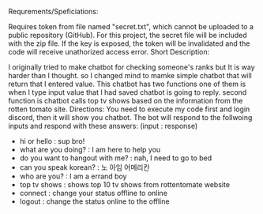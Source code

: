Requrements/Speficiations:

Requires token from file named "secret.txt", which cannot be uploaded to a public repository (GitHub). For this project, the secret file will be included with the zip file. If the key is exposed, the token will be invalidated and the code will receive unathorized access error.
Short Description:

I originally tried to make chatbot for checking someone's ranks but It is way harder than I thought. so I changed mind to mamke simple chatbot that will return that I entered value.
This chatbot has two functions one of them is when I type input value that I had saved chatbot is going to reply. second function is chatbot calls top tv shows based on the information from the rotten tomato site.
Directions: You need to execute my code first and login discord, then it will show you chatbot. The bot will respond to the follwoing inputs and respond with these answers: (input : response)

- hi or hello  : sup bro!
- what are you doing? : I am here to help you
- do you want to hangout with me? : nah, I need to go to bed
- can you speak korean? : 노 아임 어메리칸
- who are you? : I am a errand boy
- top tv shows : shows top 10 tv shows from rottentomate website
- connect : change your status offline to online
- logout : change the status online to the offline
